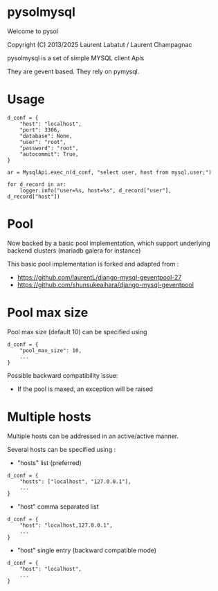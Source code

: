 pysolmysql
============

Welcome to pysol

Copyright (C) 2013/2025 Laurent Labatut / Laurent Champagnac

pysolmysql is a set of simple MYSQL client Apis

They are gevent based.
They rely on pymysql.

Usage
===============

```
d_conf = {
    "host": "localhost",
    "port": 3306,
    "database": None,
    "user": "root",
    "password": "root",
    "autocommit": True,
}
        
ar = MysqlApi.exec_n(d_conf, "select user, host from mysql.user;")

for d_record in ar:
    logger.info("user=%s, host=%s", d_record["user"], d_record["host"])
```

Pool
===============

Now backed by a basic pool implementation, which support underlying backend clusters (mariadb galera for instance)

This basic pool implementation is forked and adapted from :
- https://github.com/laurentL/django-mysql-geventpool-27
- https://github.com/shunsukeaihara/django-mysql-geventpool

Pool max size
===============

Pool max size (default 10) can be specified using
```
d_conf = {
    "pool_max_size": 10,
    ...
}
```

Possible backward compatibility issue:
- If the pool is maxed, an exception will be raised

Multiple hosts
===============

Multiple hosts can be addressed in an active/active manner.

Several hosts can be specified using :
- "hosts" list (preferred)
```
d_conf = {
    "hosts": ["localhost", "127.0.0.1"],
    ...
}
```

- "host" comma separated list
```
d_conf = {
    "host": "localhost,127.0.0.1",
    ...
}
```

- "host" single entry (backward compatible mode)
```
d_conf = {
    "host": "localhost",
    ...
}
```

